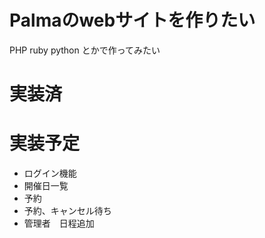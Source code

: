 # Palmaのwebサイトを作りたい

PHP ruby python とかで作ってみたい

# 実装済


# 実装予定
- ログイン機能
- 開催日一覧
- 予約
- 予約、キャンセル待ち
- 管理者　日程追加

